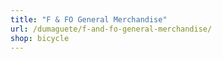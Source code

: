 ```yaml
---
title: "F & FO General Merchandise"
url: /dumaguete/f-and-fo-general-merchandise/
shop: bicycle
---
```

